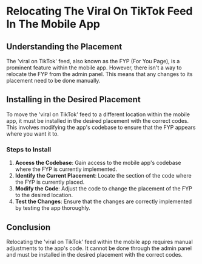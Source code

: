 # Relocating The Viral On TikTok Feed In The Mobile App

## Understanding the Placement

The 'viral on TikTok' feed, also known as the FYP (For You Page), is a prominent feature within the mobile app. However, there isn't a way to relocate the FYP from the admin panel. This means that any changes to its placement need to be done manually.

## Installing in the Desired Placement

To move the 'viral on TikTok' feed to a different location within the mobile app, it must be installed in the desired placement with the correct codes. This involves modifying the app's codebase to ensure that the FYP appears where you want it to.

### Steps to Install
1. **Access the Codebase**: Gain access to the mobile app's codebase where the FYP is currently implemented.
2. **Identify the Current Placement**: Locate the section of the code where the FYP is currently placed.
3. **Modify the Code**: Adjust the code to change the placement of the FYP to the desired location.
4. **Test the Changes**: Ensure that the changes are correctly implemented by testing the app thoroughly.

## Conclusion

Relocating the 'viral on TikTok' feed within the mobile app requires manual adjustments to the app's code. It cannot be done through the admin panel and must be installed in the desired placement with the correct codes.